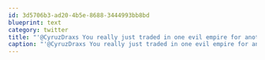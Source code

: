 ```yaml
---
id: 3d5706b3-ad20-4b5e-8688-3444993bb8bd
blueprint: text
category: twitter
title: "'@CyruzDraxs You really just traded in one evil empire for another :)"
caption: "'@CyruzDraxs You really just traded in one evil empire for another :)"
---
```

